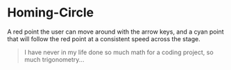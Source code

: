 # Homing-Circle
A red point the user can move around with the arrow keys, and a cyan point that will follow the red point at a consistent speed across the stage.
> I have never in my life done so much math for a coding project, so much trigonometry...
